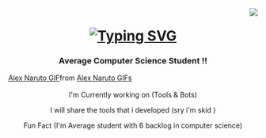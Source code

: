 <img align="right" src="https://visitor-badge.laobi.icu/badge?page_id=BlackSheep47.BlackSheep47" />
<h1 align="center">
  <a href="https://git.io/typing-svg">
    <img src="https://readme-typing-svg.herokuapp.com?font=Righteous&size=35&center=true&vCenter=true&duration=2500&pause=500&width=435&lines=Hello+Nerds!;I'm+Ayush+Vaid;Peace+%E2%9C%8C" alt="Typing SVG" />
  </a>
</h1>

<h3 align="center">
  Average Computer Science Student !!
</h3>

<div class="tenor-gif-embed" data-postid="1189243686461946398" data-share-method="host" data-aspect-ratio="1.76596" data-width="100%"><a href="https://tenor.com/view/alex-naruto-gif-1189243686461946398">Alex Naruto GIF</a>from <a href="https://tenor.com/search/alex+naruto-gifs">Alex Naruto GIFs</a></div> <script type="text/javascript" async src="https://tenor.com/embed.js"></script>

</br>

<div align="center">
  I'm Currently working on (Tools & Bots)
  
  I will share the tools that i developed (sry i'm skid )
  
  Fun Fact (I'm Average student with 6 backlog in computer science)
  
</div>

